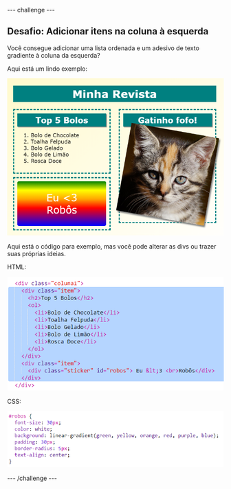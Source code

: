 --- challenge ---

## Desafio: Adicionar itens na coluna à esquerda

Você consegue adicionar uma lista ordenada e um adesivo de texto gradiente à coluna da esquerda?

Aqui está um lindo exemplo:

![screenshot](images/magazine-challenge1-example.png)

Aqui está o código para exemplo, mas você pode alterar as divs ou trazer suas próprias ideias.

HTML:

![screenshot](images/magazine-challenge1.png)

CSS:

![screenshot](images/magazine-challenge1-style.png)

--- /challenge ---